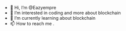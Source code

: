 - 👋 Hi, I’m @Eazyempre
- 👀 I’m interested in coding and more about blockchain
- 🌱 I’m currently learning about blockchain
- 📫 How to reach me .

<!---
Eazyempre/Eazyempre is a ✨ special ✨ repository because its `README.md` (this file) appears on your GitHub profile.
You can click the Preview link to take a look at your changes.
--->

